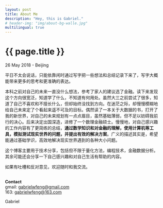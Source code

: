 ```yaml
---
layout: post
title: About Me
description: "Hey, this is Gabriel."
# header-img: "img/about-bg-walle.jpg"
multilingual: true
---
```


{{ page.title }}
================
<p class="meta">26 May 2018 - Beijing</p>

平日不太会说话，只能依靠闲时通过写字把一些想法和总结记录下来了，写字大概能带来更多的思考和更准确的表达。

本科之前对自己的未来一直没什么想法，参考了家人的建议选了金融。读下来发现这个方向很宽泛，知道学了什么，不知道有何用处。虽然大三之前尝试了很多，知道了自己不喜欢和不擅长什么，但却始终没找到方向。在迷茫之际，却慢慢模糊地给自己未来定了个看起来遥不可及的目标。偶然读了一本关于大数据的书，打开了我的新世界，对自己的未来规划有一点点眉目，虽然基础薄弱，但不足以妨碍我前行的决心。后来决定出国深造，进修了一个数理金融硕士。慢慢地，对自己感兴趣的工作内容有了更简练的总结，**通过数学知识和对金融的理解，使用计算机等工具，模拟测试现实世界的问题，并提出有效的解决方案**。广义的描述其实是，希望能通过基础学识，高效地解决现实世界遇到的各种大小问题。

这个博客主要用于技术分享，包括但不限于量化方法，编程技术，金融数据分析。其余可能还会分享一下自己感兴趣和对自己生活有帮助的内容。

如果有吐槽和反对意见，欢迎随时和我交流。

<br>**Contact**
<br> gmail: gabrielwfeng@gmail.com
<br> 163: gabrielwfeng@163.com    

Gabriel